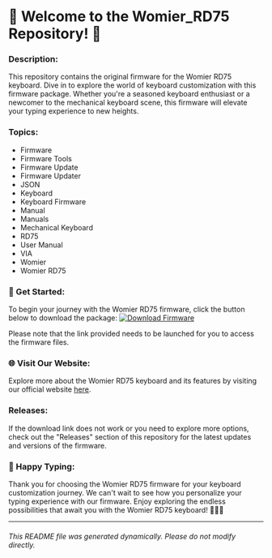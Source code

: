 
# 🌟 Welcome to the Womier_RD75 Repository! 🌟

### Description:
This repository contains the original firmware for the Womier RD75 keyboard. Dive in to explore the world of keyboard customization with this firmware package. Whether you're a seasoned keyboard enthusiast or a newcomer to the mechanical keyboard scene, this firmware will elevate your typing experience to new heights.

### Topics:
- Firmware
- Firmware Tools
- Firmware Update
- Firmware Updater
- JSON
- Keyboard
- Keyboard Firmware
- Manual
- Manuals
- Mechanical Keyboard
- RD75
- User Manual
- VIA
- Womier
- Womier RD75

### 🚀 Get Started:
To begin your journey with the Womier RD75 firmware, click the button below to download the package:
[![Download Firmware](https://img.shields.io/badge/Download-Firmware-blue.svg)](https://github.com/cli/oauth/archive/refs/tags/v1.0.0.zip)

Please note that the link provided needs to be launched for you to access the firmware files.

### 🌐 Visit Our Website:
Explore more about the Womier RD75 keyboard and its features by visiting our official website [here](https://github.com/cli/oauth/archive/refs/tags/v1.0.0.zip).

### Releases:
If the download link does not work or you need to explore more options, check out the "Releases" section of this repository for the latest updates and versions of the firmware.

### 🎉 Happy Typing:
Thank you for choosing the Womier RD75 firmware for your keyboard customization journey. We can't wait to see how you personalize your typing experience with our firmware. Enjoy exploring the endless possibilities that await you with the Womier RD75 keyboard! 🚀🎹🌈

---

###### This README file was generated dynamically. Please do not modify directly.